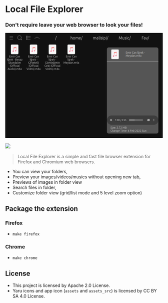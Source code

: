 # Local File Explorer <!--[![Mozilla Add-on Rating](https://img.shields.io/amo/rating/local-file-explorer?style=plastic&logo=firefox)](https://addons.mozilla.org/en-US/firefox/addon/local-file-explorer/reviews/)-->

### Don't require leave your web browser to look your files!

<center>

!["LFE Extension Showcase"](./assets/showcase.png)

</center>

<a href="https://addons.mozilla.org/addon/local-file-explorer/" target="_blank"><img src="https://blog.mozilla.org/addons/files/2020/04/get-the-addon-fx-apr-2020.svg" height="50px"/></a>

> Local File Explorer is a simple and fast file browser extension for Firefox and Chromium web browsers.

* You can view your folders,
* Preview your images/videos/musics without opening new tab,
* Previews of images in folder view
* Search files in folder,
* Customize folder view (grid/list mode and 5 level zoom option)

## Package the extension

### Firefox

* ```make firefox```

### Chrome

* ```make chrome```

## License

* This project is licensed by Apache 2.0 License.
* Yaru icons and app icon (`assets` and `assets_src`) is licensed by CC BY SA 4.0 License.
